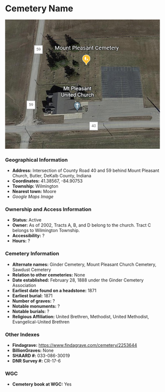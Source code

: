 # Cemetery Name

![Mount Pleasant Cemetery on Google Earth](https://github.com/FyoAtEPL/DeKalbCemeteries/blob/main/images/mapImages/MountPleasantEarth.png "Mount Pleasant Cemetery on Google Earth")

### Geographical Information
- **Address:** Intersection of County Road 40 and 59 behind Mount Pleasant Church, Butler, DeKalb County, Indiana
- **Coordinates:** 41.38567, -84.90753
- **Township:** Wilmington
- **Nearest town:** Moore
- *Google Maps Image*

### Ownership and Access Information
- **Status:** Active
- **Owner:** As of 2002, Tracts A, B, and D belong to the church. Tract C belongs to Wilmington Township.
- **Accessibility:** ?
- **Hours:** ?

### Cemetery Information
- **Alternate names:** Ginder Cemetery, Mount Pleasant Church Cemetery, Sawdust Cemetery
- **Relation to other cemeteries:** None
- **Date established:** February 28, 1888 under the Ginder Cemetery Association
- **Earliest date found on a headstone:** 1871
- **Earliest burial:** 1871
- **Number of graves:** ?
- **Notable monuments:** ?
- **Notable burials:** ?
- **Religious Affiliation:** United Brethren, Methodist, United Methodist, Evangelical-United Brethren

### Other Indexes
- **Findagrave:** https://www.findagrave.com/cemetery/2253644 
- **BillionGraves:** None
- **SHAARD #:** 033-086-30019
- **DNR Survey #:** CR-17-6


### WGC
- **Cemetery book at WGC:** Yes
